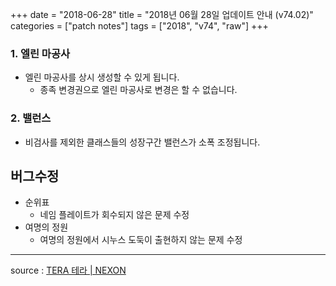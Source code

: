+++
date = "2018-06-28"
title = "2018년 06월 28일 업데이트 안내 (v74.02)"
categories = ["patch notes"]
tags = ["2018", "v74", "raw"]
+++

### 1. 엘린 마공사
- 엘린 마공사를 상시 생성할 수 있게 됩니다.
  - 종족 변경권으로 엘린 마공사로 변경은 할 수 없습니다.

### 2. 밸런스
- 비검사를 제외한 클래스들의 성장구간 밸런스가 소폭 조정됩니다.

## 버그수정

- 순위표
  - 네임 플레이트가 회수되지 않은 문제 수정
- 여명의 정원
  - 여명의 정원에서 시누스 도둑이 출현하지 않는 문제 수정

----

source : [TERA 테라 | NEXON](http://tera.nexon.com/news/update/view.aspx?n4articlesn=341)
